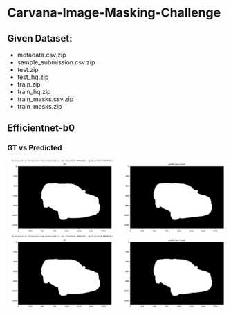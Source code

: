 # Carvana-Image-Masking-Challenge


## Given Dataset:
- metadata.csv.zip
- sample_submission.csv.zip
- test.zip
- test_hq.zip
- train.zip
- train_hq.zip
- train_masks.csv.zip
- train_masks.zip


## Efficientnet-b0 

### GT vs Predicted
![model-output](./outputs/output1.png)
![model-output](./outputs/output1.png)